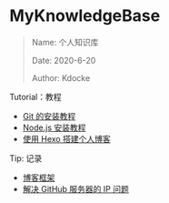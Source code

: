 # MyKnowledgeBase
> Name: 个人知识库
>
> Date: 2020-6-20
>
> Author: Kdocke

Tutorial：教程

* [Git 的安装教程](https://github.com/Kdocke/MyKnowledgeBase/blob/master/Tutorial/Git%20%E7%9A%84%E5%AE%89%E8%A3%85%E6%95%99%E7%A8%8B.md)
* [Node.js 安装教程](https://github.com/Kdocke/MyKnowledgeBase/blob/master/Tutorial/Node.js%E5%AE%89%E8%A3%85%E6%95%99%E7%A8%8B.md)
* [使用 Hexo 搭建个人博客](https://github.com/Kdocke/MyKnowledgeBase/blob/master/Tutorial/%E4%BD%BF%E7%94%A8%20Hexo%20%E6%90%AD%E5%BB%BA%E4%B8%AA%E4%BA%BA%E5%8D%9A%E5%AE%A2.md)

Tip: 记录

* [博客框架](https://github.com/Kdocke/MyKnowledgeBase/blob/master/Tip/博客框架.md)
* [解决 GitHub 服务器的 IP 问题](https://github.com/Kdocke/MyKnowledgeBase/blob/master/Tip/%E8%A7%A3%E5%86%B3GitHub%E6%9C%8D%E5%8A%A1%E5%99%A8%E7%9A%84IP%E5%9C%B0%E5%9D%80%E9%97%AE%E9%A2%98.md)